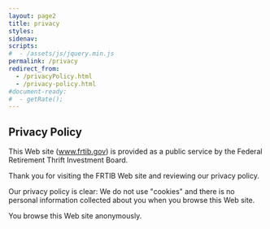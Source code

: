 ```yaml
---
layout: page2
title: privacy
styles:
sidenav:
scripts:
#  - /assets/js/jquery.min.js
permalink: /privacy
redirect_from:
  - /privacyPolicy.html
  - /privacy-policy.html
#document-ready:
#  - getRate();
---
```


## Privacy Policy
This Web site (www.frtib.gov) is provided as a public service by the Federal Retirement Thrift Investment Board.


Thank you for visiting the FRTIB Web site and reviewing our privacy policy.

Our privacy policy is clear: We do not use "cookies" and there is no personal information collected about you when you browse this Web site.


You browse this Web site anonymously.

<!-- CONTENT END -->

